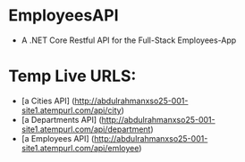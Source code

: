 # EmployeesAPI
* A .NET Core Restful API for the Full-Stack Employees-App
# Temp Live URLS:
* [a Cities API] (http://abdulrahmanxso25-001-site1.atempurl.com/api/city)
* [a Departments API] (http://abdulrahmanxso25-001-site1.atempurl.com/api/department)
* [a Employees API] (http://abdulrahmanxso25-001-site1.atempurl.com/api/emloyee)
